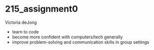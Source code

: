# 215_assignment0
Victoria deJong
- learn to code
- become more confident with computers/tech generally
- improve problem-solving and communication skills in group settings
